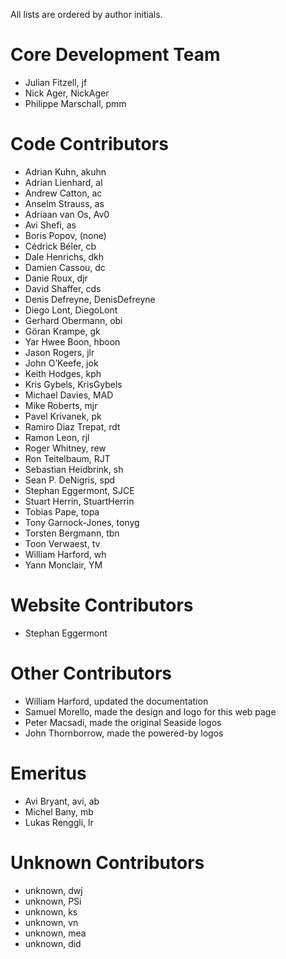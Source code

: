 All lists are ordered by author initials.

# Core Development Team

* Julian Fitzell, jf
* Nick Ager, NickAger
* Philippe Marschall, pmm

# Code Contributors

* Adrian Kuhn, akuhn
* Adrian Lienhard, al
* Andrew Catton, ac
* Anselm Strauss, as
* Adriaan van Os, Av0
* Avi Shefi, as
* Boris Popov, (none)
* Cédrick Béler, cb
* Dale Henrichs, dkh
* Damien Cassou, dc
* Danie Roux, djr
* David Shaffer, cds
* Denis Defreyne, DenisDefreyne
* Diego Lont, DiegoLont
* Gerhard Obermann, obi
* Göran Krampe, gk
* Yar Hwee Boon, hboon
* Jason Rogers, jlr
* John O’Keefe, jok
* Keith Hodges, kph
* Kris Gybels, KrisGybels
* Michael Davies, MAD
* Mike Roberts, mjr
* Pavel Krivanek, pk
* Ramiro Diaz Trepat, rdt
* Ramon Leon, rjl
* Roger Whitney, rew
* Ron Teitelbaum, RJT
* Sebastian Heidbrink, sh
* Sean P. DeNigris, spd
* Stephan Eggermont, SJCE
* Stuart Herrin, StuartHerrin
* Tobias Pape, topa
* Tony Garnock-Jones, tonyg
* Torsten Bergmann, tbn
* Toon Verwaest, tv
* William Harford, wh
* Yann Monclair, YM

# Website Contributors

* Stephan Eggermont

# Other Contributors

* William Harford, updated the documentation
* Samuel Morello, made the design and logo for this web page
* Peter Macsadi, made the original Seaside logos
* John Thornborrow, made the powered-by logos

# Emeritus

* Avi Bryant, avi, ab
* Michel Bany, mb
* Lukas Renggli, lr

# Unknown Contributors

* unknown, dwj
* unknown, PSi
* unknown, ks
* unknown, vn
* unknown, mea
* unknown, did